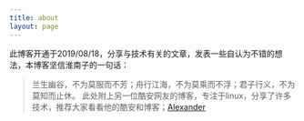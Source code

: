 ```yaml
---
title: about
layout: page
---
```


此博客开通于2019/08/18，分享与技术有关的文章，发表一些自认为不错的想法，本博客坚信淮南子的一句话：
> 兰生幽谷，不为莫服而不芳；舟行江海，不为莫乘而不浮；君子行义，不为莫知而止休。
此处附上另一位酷安网友的博客，专注于linux，分享了许多技术，推荐大家看看他的酷安和博客；[Alexander](alexander.github.io)
